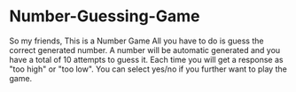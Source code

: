 # Number-Guessing-Game
So my friends, This is a Number Game
All you have to do is guess the correct generated number.
A number will be automatic generated and you have a total of 10 attempts to guess it.
Each time you will get a response as "too high" or "too low".
You can select yes/no if you further want to play the game.
